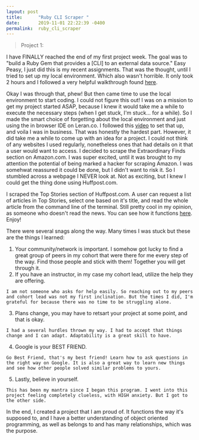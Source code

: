 ```yaml
---
layout: post
title:      "Ruby CLI Scraper "
date:       2019-11-01 22:22:39 -0400
permalink:  ruby_cli_scraper
---
```


> Project 1:

I have FINALLY reached the end of my first project week. The goal was to "build a Ruby Gem that provides a [CLI] to an external data source." Easy Peasy, I just did this is my recent assignments. That was the thought, until I tried to set up my local environment. Which also wasn't horrible. It only took 2 hours and I followed a very helpful walkthrough found [here](https://help.learn.co/en/articles/900121-mac-osx-manual-environment-set-up://). 

Okay I was through that, phew! But then came time to use the local environment to start coding. I could not figure this out! I was on a mission to get my project started ASAP, because I knew it would take me a while to execute the necessary steps (when I get stuck, I'm stuck... for a while). So I made the smart choice of forgetting about the local environment and just using the in browser IDE on Leran.co. I followed this [video](https://www.youtube.com/watch?time_continue=317&v=YZNXWWHUO-E://) to set that up, and voila I was in business. That was honestly the hardest part.  However, it did take me a while to come up with an idea for a project. I could not think of any websites I used regularly, nonetheless ones that had details on it that a user would want to access. I decided to scrape the Extraordinary Finds section on Amazon.com. I was super excited, until it was brought to my attention the potential of being marked a hacker for scraping Amazon. I was somehwat reassured it could be done, but I didn't want to risk it. So I stumbled across a webpage I NEVER look at. Not as exciting, but I knew I could get the thing done using Huffpost.com. 

I scraped the Top Stories section of Huffpost.com. A user can request a list of articles in Top Stories, select one based on it's title, and read the whole article from the command line of the terminal. Still pretty cool in my opinion, as someone who doesn't read the news. You can see how it functions [here](https://youtu.be/c8kRG1NbuDghttp://). Enjoy!

There were several snags along the way. Many times I was stuck but these are the things I learned:

1. Your community/network is important. 
        I somehow got lucky to find a great group of peers in my cohort that were there for me every step of the way. Find those people and stick with them! Together you will get through it.
2. If you have an instructor, in my case my cohort lead, utilize the help they are offering.
```
I am not someone who asks for help easily. So reaching out to my peers and cohort lead was not my first inclination. But the times I did, I'm grateful for because there was no time to be struggling alone. 
```
3. Plans change, you may have to retsart your project at some point, and that is okay. 
```
I had a several hurdles thrown my way. I had to accept that things change and I can adapt. Adaptability is a great skill to have.
```
4. Google is your BEST FRIEND. 
```
Go Best Friend, that's my best friend! Learn how to ask questions in the right way on Google. It is also a great way to learn new things and see how other people solved similar problems to yours.
```
5. Lastly, believe in yourself. 
```
This has been my mantra since I began this program. I went into this project feeling completely clueless, with HIGH anxiety. But I got to the other side. 
```

In the end, I created a project that I am proud of. It functions the way it's supposed to, and I have a better understanding of object oriented programming, as well as belongs to and has many relationships, which was the purpose. 






